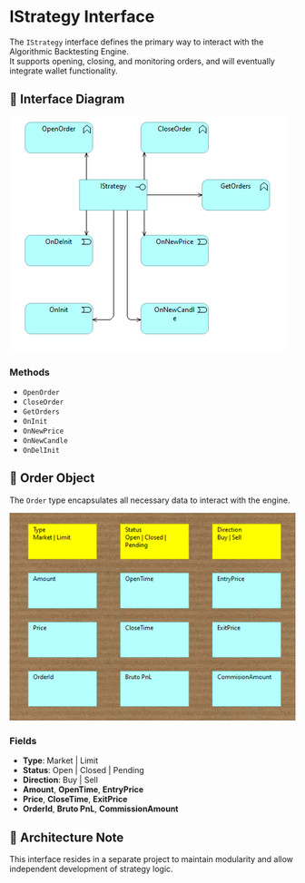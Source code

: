 # IStrategy Interface

The `IStrategy` interface defines the primary way to interact with the Algorithmic Backtesting Engine.  
It supports opening, closing, and monitoring orders, and will eventually integrate wallet functionality.

## 📐 Interface Diagram

![IStrategy UML Diagram](img_638903030358559354.png)

### Methods
- `OpenOrder`
- `CloseOrder`
- `GetOrders`
- `OnInit`
- `OnNewPrice`
- `OnNewCandle`
- `OnDelInit`

## 🧾 Order Object

The `Order` type encapsulates all necessary data to interact with the engine.

![Order Object Structure](img_638903031416548316.png)

### Fields
- **Type**: Market | Limit
- **Status**: Open | Closed | Pending
- **Direction**: Buy | Sell
- **Amount**, **OpenTime**, **EntryPrice**
- **Price**, **CloseTime**, **ExitPrice**
- **OrderId**, **Bruto PnL**, **CommissionAmount**

## 🧩 Architecture Note

This interface resides in a separate project to maintain modularity and allow independent development of strategy logic.
